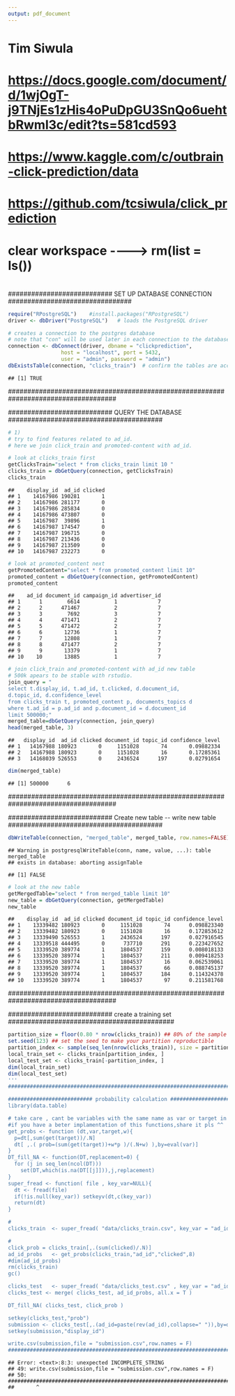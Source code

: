 ```yaml
---
output: pdf_document
---
```

#   Tim Siwula
#   https://docs.google.com/document/d/1wjOgT-j9TNjEs1zHis4oPuDpGU3SnQo6uehtbRwml3c/edit?ts=581cd593
#   https://www.kaggle.com/c/outbrain-click-prediction/data
#   https://github.com/tcsiwula/click_prediction
#
# clear workspace ----> rm(list = ls())
#
########################### SET UP DATABASE CONNECTION ################################

```r
require("RPostgreSQL")    #install.packages("RPostgreSQL")
driver <- dbDriver("PostgreSQL")   # loads the PostgreSQL driver

# creates a connection to the postgres database
# note that "con" will be used later in each connection to the database
connection <- dbConnect(driver, dbname = "clickprediction",
                 host = "localhost", port = 5432,
                 user = "admin", password = "admin")
dbExistsTable(connection, "clicks_train")  # confirm the tables are accessible
```

```
## [1] TRUE
```
####################################################################################

########################### QUERY THE DATABASE ########################################

```r
# 1) 
# try to find features related to ad_id.
# here we join click_train and promoted-content with ad_id.

# look at clicks_train first
getClicksTrain="select * from clicks_train limit 10 "
clicks_train = dbGetQuery(connection, getClicksTrain)
clicks_train
```

```
##    display_id  ad_id clicked
## 1    14167986 190281       1
## 2    14167986 281177       0
## 3    14167986 285834       0
## 4    14167986 473807       0
## 5    14167987  39896       1
## 6    14167987 174547       0
## 7    14167987 196715       0
## 8    14167987 213436       0
## 9    14167987 213509       0
## 10   14167987 232273       0
```

```r
# look at promoted_content next
getPromotedContent="select * from promoted_content limit 10"
promoted_content = dbGetQuery(connection, getPromotedContent)
promoted_content
```

```
##    ad_id document_id campaign_id advertiser_id
## 1      1        6614           1             7
## 2      2      471467           2             7
## 3      3        7692           3             7
## 4      4      471471           2             7
## 5      5      471472           2             7
## 6      6       12736           1             7
## 7      7       12808           1             7
## 8      8      471477           2             7
## 9      9       13379           1             7
## 10    10       13885           1             7
```

```r
# join click_train and promoted-content with ad_id new table
# 500k apears to be stable with rstudio.
join_query = "
select t.display_id, t.ad_id, t.clicked, d.document_id,
d.topic_id, d.confidence_level
from clicks_train t, promoted_content p, documents_topics d
where t.ad_id = p.ad_id and p.document_id = d.document_id 
limit 500000;"
merged_table=dbGetQuery(connection, join_query)
head(merged_table, 3)
```

```
##   display_id  ad_id clicked document_id topic_id confidence_level
## 1   14167988 180923       0     1151028       74       0.09882334
## 2   14167988 180923       0     1151028       16       0.17285361
## 3   14168039 526553       0     2436524      197       0.02791654
```

```r
dim(merged_table)
```

```
## [1] 500000      6
```
####################################################################################

########################### Create new table -- write new table ########################################

```r
dbWriteTable(connection, "merged_table", merged_table, row.names=FALSE)
```

```
## Warning in postgresqlWriteTable(conn, name, value, ...): table merged_table
## exists in database: aborting assignTable
```

```
## [1] FALSE
```

```r
# look at the new table
getMergedTable="select * from merged_table limit 10"
new_table = dbGetQuery(connection, getMergedTable)
new_table
```

```
##    display_id  ad_id clicked document_id topic_id confidence_level
## 1    13339482 180923       0     1151028       74      0.098823340
## 2    13339482 180923       0     1151028       16      0.172853612
## 3    13339490 526553       1     2436524      197      0.027916545
## 4    13339518 444495       0      737710      291      0.223427652
## 5    13339520 389774       1     1804537      159      0.008018133
## 6    13339520 389774       1     1804537      211      0.009418253
## 7    13339520 389774       1     1804537       16      0.062539061
## 8    13339520 389774       1     1804537       66      0.088745137
## 9    13339520 389774       1     1804537      184      0.114324378
## 10   13339520 389774       1     1804537       97      0.211581768
```
####################################################################################

########################### create a training set ###########################################

```r
partition_size = floor(0.80 * nrow(clicks_train)) ## 80% of the sample size
set.seed(123) ## set the seed to make your partition reproductible
partition_index <- sample(seq_len(nrow(clicks_train)), size = partition_size)
local_train_set <- clicks_train[partition_index, ]
local_test_set <- clicks_train[-partition_index, ]
dim(local_train_set)
dim(local_test_set)
'''
##############################################################################

########################### probability calculation ###########################################
library(data.table)

# take care , cant be variables with the same name as var or target in dt... 
#if you have a beter implamentation of this functions,share it pls ^^
get_probs <- function (dt,var,target,w){
  p=dt[,sum(get(target))/.N]
  dt[ ,.( prob=(sum(get(target))+w*p )/(.N+w) ),by=eval(var)]
}
DT_fill_NA <- function(DT,replacement=0) {
  for (j in seq_len(ncol(DT)))
    set(DT,which(is.na(DT[[j]])),j,replacement)
}
super_fread <- function( file , key_var=NULL){
  dt <- fread(file)
  if(!is.null(key_var)) setkeyv(dt,c(key_var))
  return(dt)
}

#
clicks_train  <- super_fread( "data/clicks_train.csv", key_var = "ad_id" )

#
click_prob = clicks_train[,.(sum(clicked)/.N)]
ad_id_probs   <- get_probs(clicks_train,"ad_id","clicked",8)
#dim(ad_id_probs)
rm(clicks_train)
gc()

clicks_test   <- super_fread( "data/clicks_test.csv" , key_var = "ad_id" )
clicks_test <- merge( clicks_test, ad_id_probs, all.x = T )

DT_fill_NA( clicks_test, click_prob )

setkey(clicks_test,"prob")
submission <- clicks_test[,.(ad_id=paste(rev(ad_id),collapse=" ")),by=display_id]
setkey(submission,"display_id")

write.csv(submission,file = "submission.csv",row.names = F)
############################################################################
```

```
## Error: <text>:8:3: unexpected INCOMPLETE_STRING
## 49: write.csv(submission,file = "submission.csv",row.names = F)
## 50: ############################################################################
##       ^
```
